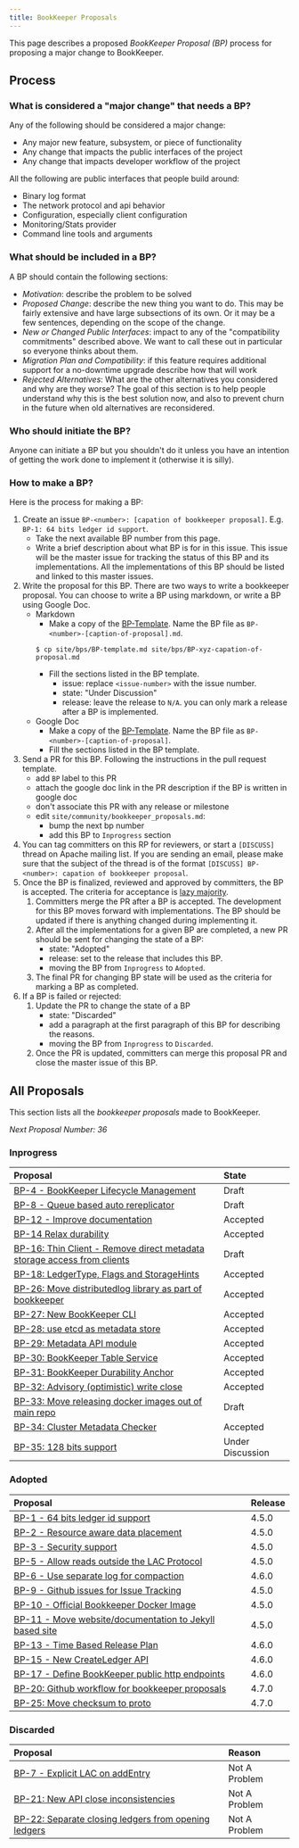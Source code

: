 ```yaml
---
title: BookKeeper Proposals
---
```


This page describes a proposed *BookKeeper Proposal (BP)* process for proposing a major change to BookKeeper.

## Process

### What is considered a "major change" that needs a BP?

Any of the following should be considered a major change:

- Any major new feature, subsystem, or piece of functionality
- Any change that impacts the public interfaces of the project
- Any change that impacts developer workflow of the project

All the following are public interfaces that people build around:

- Binary log format
- The network protocol and api behavior
- Configuration, especially client configuration
- Monitoring/Stats provider
- Command line tools and arguments

### What should be included in a BP?

A BP should contain the following sections:

- *Motivation*: describe the problem to be solved
- *Proposed Change*: describe the new thing you want to do. This may be fairly extensive and have large subsections of its own. Or it may be a few sentences, depending on the scope of the change.
- *New or Changed Public Interfaces*: impact to any of the "compatibility commitments" described above. We want to call these out in particular so everyone thinks about them.
- *Migration Plan and Compatibility*: if this feature requires additional support for a no-downtime upgrade describe how that will work
- *Rejected Alternatives*: What are the other alternatives you considered and why are they worse? The goal of this section is to help people understand why this is the best solution now, and also to prevent churn in the future when old alternatives are reconsidered.

### Who should initiate the BP?

Anyone can initiate a BP but you shouldn't do it unless you have an intention of getting the work done to implement it (otherwise it is silly).

### How to make a BP?

Here is the process for making a BP:

1. Create an issue `BP-<number>: [capation of bookkeeper proposal]`. E.g. `BP-1: 64 bits ledger id support`.
    - Take the next available BP number from this page.
    - Write a brief description about what BP is for in this issue. This issue will be the master issue for tracking the status of this BP and its implementations.
      All the implementations of this BP should be listed and linked to this master issues.
1. Write the proposal for this BP. There are two ways to write a bookkeeper proposal. You can choose to write a BP using markdown, or write a BP
using Google Doc.
    - Markdown
        - Make a copy of the [BP-Template](https://github.com/apache/bookkeeper/tree/master/site/bps/BP-template.md). Name the BP file as `BP-<number>-[caption-of-proposal].md`.
        ```shell
        $ cp site/bps/BP-template.md site/bps/BP-xyz-capation-of-proposal.md
        ```
        - Fill the sections listed in the BP template.
            - issue: replace `<issue-number>` with the issue number.
            - state: "Under Discussion"
            - release: leave the release to `N/A`. you can only mark a release after a BP is implemented.
    - Google Doc
        - Make a copy of the [BP-Template](https://docs.google.com/document/d/1DsmH54LoohgwqnEjESPQNtIYxxcOy2rwonZ_TJCwws0). Name the BP file as `BP-<number>-[caption-of-proposal]`.
        - Fill the sections listed in the BP template.
1. Send a PR for this BP. Following the instructions in the pull request template.
    - add `BP` label to this PR
    - attach the google doc link in the PR description if the BP is written in google doc
    - don't associate this PR with any release or milestone
    - edit `site/community/bookkeeper_proposals.md`:
        - bump the next bp number
        - add this BP to `Inprogress` section
1. You can tag committers on this RP for reviewers, or start a `[DISCUSS]` thread on Apache mailing list. If you are sending an email, please make sure that the subject
   of the thread is of the format `[DISCUSS] BP-<number>: capation of bookkeeper proposal`.
1. Once the BP is finalized, reviewed and approved by committers, the BP is accepted. The criteria for acceptance is [lazy majority](http://bookkeeper.apache.org/bylaws.html).
    1. Committers merge the PR after a BP is accepted. The development for this BP moves forward with implementations. The BP should be updated if there is anything changed during implementing it.
    1. After all the implementations for a given BP are completed, a new PR should be sent for changing the state of a BP:
        - state: "Adopted"
        - release: set to the release that includes this BP.
        - moving the BP from `Inprogress` to `Adopted`.
    1. The final PR for changing BP state will be used as the criteria for marking a BP as completed.
1. If a BP is failed or rejected:
    1. Update the PR to change the state of a BP
        - state: "Discarded"
        - add a paragraph at the first paragraph of this BP for describing the reasons.
        - moving the BP from `Inprogress` to `Discarded`.
    2. Once the PR is updated, committers can merge this proposal PR and close the master issue of this BP.

## All Proposals

This section lists all the _bookkeeper proposals_ made to BookKeeper.

*Next Proposal Number: 36*

### Inprogress

Proposal | State
:--------|:-----
[BP-4 - BookKeeper Lifecycle Management](https://cwiki.apache.org/confluence/display/BOOKKEEPER/BP-4+-+BookKeeper+Lifecycle+Management) | Draft
[BP-8 - Queue based auto rereplicator](https://cwiki.apache.org/confluence/display/BOOKKEEPER/BP-8+-+Queue+based+auto+rereplicator) | Draft
[BP-12 - Improve documentation](https://cwiki.apache.org/confluence/display/BOOKKEEPER/BP-12+-+Improve+documentation) | Accepted
[BP-14 Relax durability](https://cwiki.apache.org/confluence/display/BOOKKEEPER/BP-14+Relax+durability) | Accepted
[BP-16: Thin Client - Remove direct metadata storage access from clients](https://cwiki.apache.org/confluence/display/BOOKKEEPER/BP-16%3A+Thin+Client+-+Remove+direct+metadata+storage+access+from+clients) | Draft
[BP-18: LedgerType, Flags and StorageHints](https://cwiki.apache.org/confluence/display/BOOKKEEPER/BP-18%3A+LedgerType%2C+Flags+and+StorageHints) | Accepted
[BP-26: Move distributedlog library as part of bookkeeper](../../bps/BP-26-move-distributedlog-core-library) | Accepted
[BP-27: New BookKeeper CLI](../../bps/BP-27-new-bookkeeper-cli) | Accepted
[BP-28: use etcd as metadata store](../../bps/BP-28-etcd-as-metadata-store) | Accepted
[BP-29: Metadata API module](../../bps/BP-29-metadata-store-api-module) | Accepted
[BP-30: BookKeeper Table Service](https://docs.google.com/document/d/155xAwWv5IdOitHh1NVMEwCMGgB28M3FyMiQSxEpjE-Y/edit#heading=h.56rbh52koe3f) | Accepted
[BP-31: BookKeeper Durability Anchor](../../bps/BP-31-durability) | Accepted
[BP-32: Advisory (optimistic) write close](../../bps/BP-32-advisory-write-close) | Accepted
[BP-33: Move releasing docker images out of main repo](../../bps/BP-33-building-official-docker-imags) | Draft
[BP-34: Cluster Metadata Checker](../../bps/BP-34-cluster-metadata-checker) | Accepted
[BP-35: 128 bits support](../../bps/BP-35-128-bits-support) | Under Discussion

### Adopted

Proposal | Release
:--------|:-------
[BP-1 - 64 bits ledger id support](https://cwiki.apache.org/confluence/display/BOOKKEEPER/BP-1+-+64+bits+ledger+id+support) | 4.5.0
[BP-2 - Resource aware data placement](https://cwiki.apache.org/confluence/display/BOOKKEEPER/BP-2+-+Resource+aware+data+placement) | 4.5.0
[BP-3 - Security support](https://cwiki.apache.org/confluence/display/BOOKKEEPER/BP-3+-+Security+support) | 4.5.0
[BP-5 - Allow reads outside the LAC Protocol](https://cwiki.apache.org/confluence/display/BOOKKEEPER/BP-5+Allow+reads+outside+the+LAC+Protocol) | 4.5.0
[BP-6 - Use separate log for compaction](https://cwiki.apache.org/confluence/display/BOOKKEEPER/BP-6+-+Use+separate+log+for+compaction) | 4.6.0
[BP-9 - Github issues for Issue Tracking](https://cwiki.apache.org/confluence/display/BOOKKEEPER/BP-9+-+Github+issues+for+Issue+Tracking) | 4.5.0
[BP-10 - Official Bookkeeper Docker Image](https://cwiki.apache.org/confluence/display/BOOKKEEPER/BP-10+-+Official+Bookkeeper+Docker+Image) | 4.5.0
[BP-11 - Move website/documentation to Jekyll based site](https://cwiki.apache.org/confluence/pages/viewpage.action?pageId=71012301) | 4.5.0
[BP-13 - Time Based Release Plan](https://cwiki.apache.org/confluence/display/BOOKKEEPER/BP-13+-+Time+Based+Release+Plan) | 4.6.0
[BP-15 - New CreateLedger API](https://cwiki.apache.org/confluence/display/BOOKKEEPER/BP-15+New+CreateLedger+API) | 4.6.0
[BP-17 - Define BookKeeper public http endpoints](https://cwiki.apache.org/confluence/display/BOOKKEEPER/BP-17%3A+Define+BookKeeper+public+http+endpoints) | 4.6.0
[BP-20: Github workflow for bookkeeper proposals](../../bps/BP-20-github-workflow-for-bookkeeper-proposals) | 4.7.0
[BP-25: Move checksum to proto](../../bps/BP-25-MovingChecksumToProto) | 4.7.0

### Discarded

Proposal | Reason
:--------|:------
[BP-7 - Explicit LAC on addEntry](https://cwiki.apache.org/confluence/display/BOOKKEEPER/BP-7+-+Explicit+LAC+on+addEntry) | Not A Problem
[BP-21: New API close inconsistencies](../../bps/BP-21-new-api-close-inconsistencies) | Not A Problem
[BP-22: Separate closing ledgers from opening ledgers](../../bps/BP-22-separate-closing-ledgers-from-opening-ledgers) | Not A Problem
